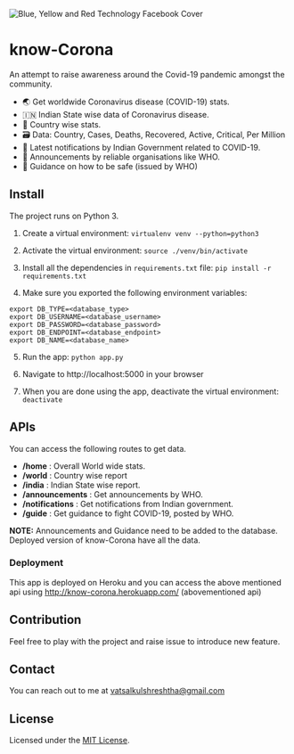 ![Blue, Yellow and Red Technology Facebook Cover](https://user-images.githubusercontent.com/30840527/77793080-7bed3980-708f-11ea-969e-490a067f0f4d.png)

# know-Corona

An attempt to raise awareness around the Covid-19 pandemic amongst the community.

- 🌏 Get worldwide Coronavirus disease (COVID-19) stats.
- 🇮🇳 Indian State wise data of Coronavirus disease.
- 💫 Country wise stats.
- 🗃️ Data: Country, Cases, Deaths, Recovered, Active, Critical, Per Million
- 🔔 Latest notifications by Indian Government related to COVID-19.
- 🥁 Announcements by reliable organisations like WHO.
- 🎯 Guidance on how to be safe (issued by WHO)

## Install

The project runs on Python 3.

1. Create a virtual environment:
`virtualenv venv --python=python3`

2. Activate the virtual environment:
`source ./venv/bin/activate`

3. Install all the dependencies in `requirements.txt` file:
`pip install -r requirements.txt`

4. Make sure you exported the following environment variables:
```
export DB_TYPE=<database_type>
export DB_USERNAME=<database_username>
export DB_PASSWORD=<database_password>
export DB_ENDPOINT=<database_endpoint>
export DB_NAME=<database_name>
```

5. Run the app:
`python app.py`

6. Navigate to http://localhost:5000 in your browser 

7. When you are done using the app, deactivate the virtual environment:
`deactivate`

## APIs
You can access the following routes to get data.

- **/home** : Overall World wide stats.
- **/world** : Country wise report
- **/india** : Indian State wise report.
- **/announcements** : Get announcements by WHO.
- **/notifications** : Get notifications from Indian government.
- **/guide** : Get guidance to fight COVID-19, posted by WHO.

**NOTE:** Announcements and Guidance need to be added to the database. Deployed version of know-Corona have all the data.

### Deployment
This app is deployed on Heroku and you can access the above mentioned api using http://know-corona.herokuapp.com/ (abovementioned api)

## Contribution
Feel free to play with the project and raise issue to introduce new feature.

## Contact
You can reach out to me at vatsalkulshreshtha@gmail.com

## License
Licensed under the [MIT License](https://github.com/vatsalkul/COVID-19-Stats/blob/master/LICENSE).
